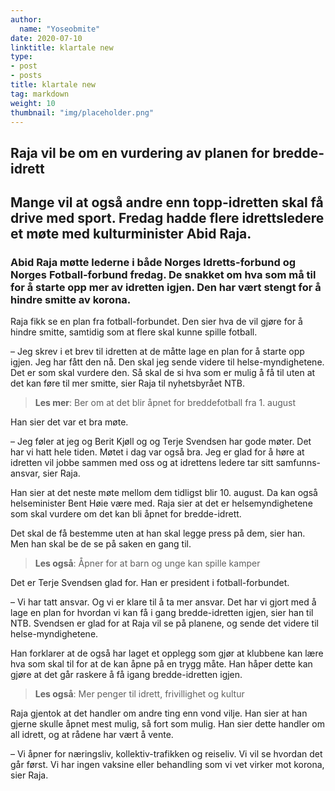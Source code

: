 ```yaml
---
author:
  name: "Yoseobmite"
date: 2020-07-10
linktitle: klartale new
type:
- post
- posts
title: klartale new
tag: markdown
weight: 10
thumbnail: "img/placeholder.png"
---
```


## Raja vil be om en vurdering av planen for bredde-idrett
## Mange vil at også andre enn topp-idretten skal få drive med sport. Fredag hadde flere idrettsledere et møte med kulturminister Abid Raja.


### Abid Raja møtte lederne i både Norges Idretts-forbund og Norges Fotball-forbund fredag. De snakket om hva som må til for å starte opp mer av idretten igjen. Den har vært stengt for å hindre smitte av korona.

Raja fikk se en plan fra fotball-forbundet. Den sier hva de vil gjøre for å hindre smitte, samtidig som at flere skal kunne spille fotball.

– Jeg skrev i et brev til idretten at de måtte lage en plan for å starte opp igjen. Jeg har fått den nå. Den skal jeg sende videre til helse-myndighetene. Det er som skal vurdere den. Så skal de si hva som er mulig å få til uten at det kan føre til mer smitte, sier Raja til nyhetsbyrået NTB.

>__Les mer__: Ber om at det blir åpnet for breddefotball fra 1. august

Han sier det var et bra møte.

– Jeg føler at jeg og Berit Kjøll og og Terje Svendsen har gode møter. Det har vi hatt hele tiden. Møtet i dag var også bra. Jeg er glad for å høre at idretten vil jobbe sammen med oss og at idrettens ledere tar sitt samfunns-ansvar, sier Raja.

Han sier at det neste møte mellom dem tidligst blir 10. august. Da kan også helseminister Bent Høie være med. Raja sier at det er helsemyndighetene som skal vurdere om det kan bli åpnet for bredde-idrett.

Det skal de få bestemme uten at han skal legge press på dem, sier han. Men han skal be de se på saken en gang til.

>__Les også__: Åpner for at barn og unge kan spille kamper

Det er Terje Svendsen glad for. Han er president i fotball-forbundet.

– Vi har tatt ansvar. Og vi er klare til å ta mer ansvar. Det har vi gjort med å lage en plan for hvordan vi kan få i gang bredde-idretten igjen, sier han til NTB. Svendsen er glad for at Raja vil se på planene, og sende det videre til helse-myndighetene.

Han forklarer at de også har laget et opplegg som gjør at klubbene kan lære hva som skal til for at de kan åpne på en trygg måte. Han håper dette kan gjøre at det går raskere å få igang bredde-idretten igjen. 

>__Les også__: Mer penger til idrett, frivillighet og kultur

Raja gjentok at det handler om andre ting enn vond vilje. Han sier at han gjerne skulle åpnet mest mulig, så fort som mulig. Han sier dette handler om all idrett, og at rådene har vært å vente. 

– Vi åpner for næringsliv, kollektiv-trafikken og reiseliv. Vi vil se hvordan det går først. Vi har ingen vaksine eller behandling som vi vet virker mot korona, sier Raja.